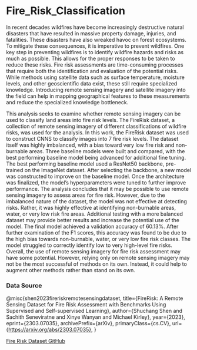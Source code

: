 # Fire_Risk_Classification
In recent decades wildfires have become increasingly destructive natural disasters that have resulted in massive property damage, injuries, and fatalities. These disasters have also wreaked havoc on forest ecosystems. To mitigate these consequences, it is imperative to prevent wildfires. One key step in preventing wildfires is to identify wildfire hazards and risks as much as possible. This allows for the proper responses to be taken to reduce these risks. Fire risk assessments are time-consuming processes that require both the identification and evaluation of the potential risks. While methods using satellite data such as surface temperature, moisture levels, and other geoscientific data exist, these still require specialized knowledge. Introducing remote sensing imagery and satellite imagery into the field can help in mapping geographical features to these measurements and reduce the specialized knowledge bottleneck.

This analysis seeks to examine whether remote sensing imagery can be used to classify land areas into fire risk levels. The FireRisk dataset, a collection of remote sensing imagery of different classifications of wildfire risks, was used for the analysis. In this work, the FireRisk dataset was used to construct CNNS to classify images into 7 fire risk levels. The dataset itself was highly imbalanced, with a bias toward very low fire risk and non-burnable areas. Three baseline models were built and compared, with the best performing baseline model being advanced for additional fine tuning. The best performing baseline model used a ResNet50 backbone, pre-trained on the ImageNet dataset. After selecting the backbone, a new model was constructed to improve on the baseline model. Once the architecture was finalized, the model’s hyperparameters were tuned to further improve performance.
The analysis concludes that it may be possible to use remote sensing imagery to assess areas for fire risk. However, due to the imbalanced nature of the dataset, the model was not effective at detecting risks. Rather, it was highly effective at identifying non-burnable areas, water, or very low risk fire areas. Additional testing with a more balanced dataset may provide better results and increase the potential use of the model. The final model achieved a validation accuracy of 60.13%. After further examination of the F1 scores, this accuracy was found to be due to the high bias towards non-burnable, water, or very low fire risk classes. The model struggled to correctly identify low to very high-level fire risks. Overall, the use of remote sensing imagery for fire risk assessment may have some potential. However, relying only on remote sensing imagery may not be the most successful of methods on its own. Instead, it could help to augment other methods rather than stand on its own.

### Data Source
@misc{shen2023fireriskremotesensingdataset,
title={FireRisk: A Remote Sensing Dataset for Fire Risk Assessment with Benchmarks Using Supervised and Self-supervised Learning}, 
author={Shuchang Shen and Sachith Seneviratne and Xinye Wanyan and Michael Kirley}, 
      year={2023},
      eprint={2303.07035},
      archivePrefix={arXiv},
      primaryClass={cs.CV},
      url={https://arxiv.org/abs/2303.07035}, 
}

<a href='https://github.com/CharmonyShen/FireRisk'> Fire Risk Dataset GitHub</a>
